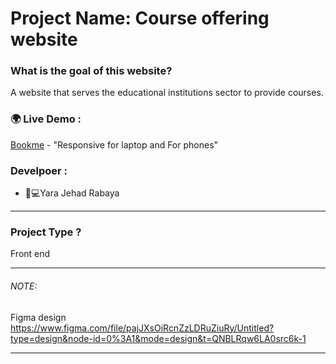 # Project Name: Course offering website

### What is the goal of this website?
A website that serves the educational institutions sector to provide courses.
### 🌍 Live Demo :
[Bookme](https://courseoffering.netlify.app/) - "Responsive for laptop and For phones"
### Develpoer :
* 	👩💻Yara Jehad Rabaya
_______________________________________________________________________________________________________________________
### Project Type ?
Front end 
_______________________________________________________________________________________________________________________

###### NOTE:
Figma design
https://www.figma.com/file/pajJXsOiRcnZzLDRuZiuRy/Untitled?type=design&node-id=0%3A1&mode=design&t=QNBLRqw6LA0src6k-1
_______________________________________________________________________________________________________________________
